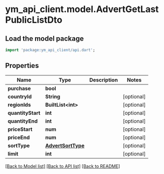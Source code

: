 # ym_api_client.model.AdvertGetLastPublicListDto

## Load the model package
```dart
import 'package:ym_api_client/api.dart';
```

## Properties
Name | Type | Description | Notes
------------ | ------------- | ------------- | -------------
**purchase** | **bool** |  | 
**countryId** | **String** |  | [optional] 
**regionIds** | **BuiltList&lt;int&gt;** |  | [optional] 
**quantityStart** | **int** |  | [optional] 
**quantityEnd** | **int** |  | [optional] 
**priceStart** | **num** |  | [optional] 
**priceEnd** | **num** |  | [optional] 
**sortType** | [**AdvertSortType**](AdvertSortType.md) |  | [optional] 
**limit** | **int** |  | [optional] 

[[Back to Model list]](../README.md#documentation-for-models) [[Back to API list]](../README.md#documentation-for-api-endpoints) [[Back to README]](../README.md)


